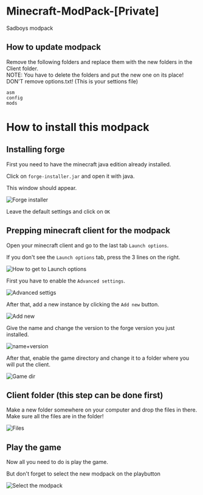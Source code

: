 # Minecraft-ModPack-[Private]
Sadboys modpack

## How to update modpack
Remove the following folders and replace them with the new folders in the Client folder.<br>
NOTE: You have to delete the folders and put the new one on its place!
DON'T remove options.txt! (This is your settions file)
```
asm
config
mods
```

# How to install this modpack
## Installing forge
First you need to have the minecraft java edition already installed.

Click on `forge-installer.jar` and open it with java.

This window should appear. 

![Forge installer](https://i.gyazo.com/1271ba11b8bd4bf660829f2ea89a225c.png)


Leave the default settings and click on `OK`

## Prepping minecraft client for the modpack
Open your minecraft client and go to the last tab `Launch options`.

If you don't see the `Launch options` tab, press the 3 lines on the right.

![How to get to Launch options](https://i.gyazo.com/e2800916cc52b56346b981e0a749d227.png)

First you have to enable the `Advanced settings`.

![Advanced settigs](https://i.gyazo.com/3c3ead491bb439fb4a87edd945685ec2.png)

After that, add a new instance by clicking the `Add new` button. 

![Add new](https://i.gyazo.com/32a0c34c32160629269fc525e4aca611.png)

Give the name and change the version to the forge version you just installed. 

![name+version](https://i.gyazo.com/ffc9a8aa2c6ca96b81000f770d2d6376.png)

After that, enable the game directory and change it to a folder where you will put the client.

![Game dir](https://i.gyazo.com/eb5e42d842a6e2f08410ca9c3e4a7125.png)

## Client folder (this step can be done first)
Make a new folder somewhere on your computer and drop the files in there.
Make sure all the files are in the folder!

![Files](https://i.gyazo.com/9be386aae320e7eb06522eea91208852.png)

## Play the game
Now all you need to do is play the game. 

But don't forget to select the new modpack on the playbutton

![Select the modpack](https://i.gyazo.com/90b576240ca276e9107ad61ac34d1296.png)



